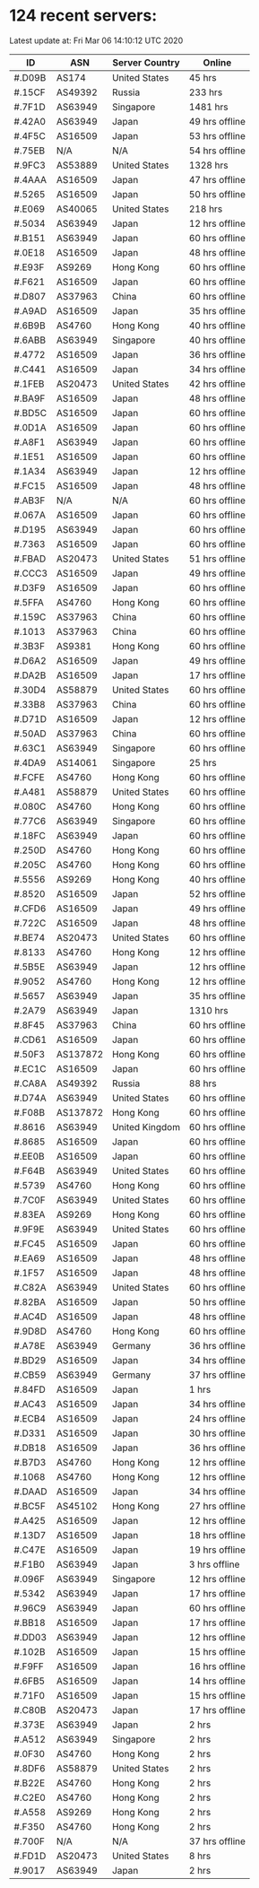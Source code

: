 # 124 recent servers:

Latest update at: Fri Mar 06 14:10:12 UTC 2020

| ID | ASN | Server Country | Online |
| -- | --- | -------------- | ------ |
| #.D09B | AS174 | United States | 45 hrs |
| #.15CF | AS49392 | Russia | 233 hrs |
| #.7F1D | AS63949 | Singapore | 1481 hrs |
| #.42A0 | AS63949 | Japan | 49 hrs offline |
| #.4F5C | AS16509 | Japan | 53 hrs offline |
| #.75EB | N/A | N/A | 54 hrs offline |
| #.9FC3 | AS53889 | United States | 1328 hrs |
| #.4AAA | AS16509 | Japan | 47 hrs offline |
| #.5265 | AS16509 | Japan | 50 hrs offline |
| #.E069 | AS40065 | United States | 218 hrs |
| #.5034 | AS63949 | Japan | 12 hrs offline |
| #.B151 | AS63949 | Japan | 60 hrs offline |
| #.0E18 | AS16509 | Japan | 48 hrs offline |
| #.E93F | AS9269 | Hong Kong | 60 hrs offline |
| #.F621 | AS16509 | Japan | 60 hrs offline |
| #.D807 | AS37963 | China | 60 hrs offline |
| #.A9AD | AS16509 | Japan | 35 hrs offline |
| #.6B9B | AS4760 | Hong Kong | 40 hrs offline |
| #.6ABB | AS63949 | Singapore | 40 hrs offline |
| #.4772 | AS16509 | Japan | 36 hrs offline |
| #.C441 | AS16509 | Japan | 34 hrs offline |
| #.1FEB | AS20473 | United States | 42 hrs offline |
| #.BA9F | AS16509 | Japan | 48 hrs offline |
| #.BD5C | AS16509 | Japan | 60 hrs offline |
| #.0D1A | AS16509 | Japan | 60 hrs offline |
| #.A8F1 | AS63949 | Japan | 60 hrs offline |
| #.1E51 | AS16509 | Japan | 60 hrs offline |
| #.1A34 | AS63949 | Japan | 12 hrs offline |
| #.FC15 | AS16509 | Japan | 48 hrs offline |
| #.AB3F | N/A | N/A | 60 hrs offline |
| #.067A | AS16509 | Japan | 60 hrs offline |
| #.D195 | AS63949 | Japan | 60 hrs offline |
| #.7363 | AS16509 | Japan | 60 hrs offline |
| #.FBAD | AS20473 | United States | 51 hrs offline |
| #.CCC3 | AS16509 | Japan | 49 hrs offline |
| #.D3F9 | AS16509 | Japan | 60 hrs offline |
| #.5FFA | AS4760 | Hong Kong | 60 hrs offline |
| #.159C | AS37963 | China | 60 hrs offline |
| #.1013 | AS37963 | China | 60 hrs offline |
| #.3B3F | AS9381 | Hong Kong | 60 hrs offline |
| #.D6A2 | AS16509 | Japan | 49 hrs offline |
| #.DA2B | AS16509 | Japan | 17 hrs offline |
| #.30D4 | AS58879 | United States | 60 hrs offline |
| #.33B8 | AS37963 | China | 60 hrs offline |
| #.D71D | AS16509 | Japan | 12 hrs offline |
| #.50AD | AS37963 | China | 60 hrs offline |
| #.63C1 | AS63949 | Singapore | 60 hrs offline |
| #.4DA9 | AS14061 | Singapore | 25 hrs |
| #.FCFE | AS4760 | Hong Kong | 60 hrs offline |
| #.A481 | AS58879 | United States | 60 hrs offline |
| #.080C | AS4760 | Hong Kong | 60 hrs offline |
| #.77C6 | AS63949 | Singapore | 60 hrs offline |
| #.18FC | AS63949 | Japan | 60 hrs offline |
| #.250D | AS4760 | Hong Kong | 60 hrs offline |
| #.205C | AS4760 | Hong Kong | 60 hrs offline |
| #.5556 | AS9269 | Hong Kong | 40 hrs offline |
| #.8520 | AS16509 | Japan | 52 hrs offline |
| #.CFD6 | AS16509 | Japan | 49 hrs offline |
| #.722C | AS16509 | Japan | 48 hrs offline |
| #.BE74 | AS20473 | United States | 60 hrs offline |
| #.8133 | AS4760 | Hong Kong | 12 hrs offline |
| #.5B5E | AS63949 | Japan | 12 hrs offline |
| #.9052 | AS4760 | Hong Kong | 12 hrs offline |
| #.5657 | AS63949 | Japan | 35 hrs offline |
| #.2A79 | AS63949 | Japan | 1310 hrs |
| #.8F45 | AS37963 | China | 60 hrs offline |
| #.CD61 | AS16509 | Japan | 60 hrs offline |
| #.50F3 | AS137872 | Hong Kong | 60 hrs offline |
| #.EC1C | AS16509 | Japan | 60 hrs offline |
| #.CA8A | AS49392 | Russia | 88 hrs |
| #.D74A | AS63949 | United States | 60 hrs offline |
| #.F08B | AS137872 | Hong Kong | 60 hrs offline |
| #.8616 | AS63949 | United Kingdom | 60 hrs offline |
| #.8685 | AS16509 | Japan | 60 hrs offline |
| #.EE0B | AS16509 | Japan | 60 hrs offline |
| #.F64B | AS63949 | United States | 60 hrs offline |
| #.5739 | AS4760 | Hong Kong | 60 hrs offline |
| #.7C0F | AS63949 | United States | 60 hrs offline |
| #.83EA | AS9269 | Hong Kong | 60 hrs offline |
| #.9F9E | AS63949 | United States | 60 hrs offline |
| #.FC45 | AS16509 | Japan | 60 hrs offline |
| #.EA69 | AS16509 | Japan | 48 hrs offline |
| #.1F57 | AS16509 | Japan | 48 hrs offline |
| #.C82A | AS63949 | United States | 60 hrs offline |
| #.82BA | AS16509 | Japan | 50 hrs offline |
| #.AC4D | AS16509 | Japan | 48 hrs offline |
| #.9D8D | AS4760 | Hong Kong | 60 hrs offline |
| #.A78E | AS63949 | Germany | 36 hrs offline |
| #.BD29 | AS16509 | Japan | 34 hrs offline |
| #.CB59 | AS63949 | Germany | 37 hrs offline |
| #.84FD | AS16509 | Japan | 1 hrs |
| #.AC43 | AS16509 | Japan | 34 hrs offline |
| #.ECB4 | AS16509 | Japan | 24 hrs offline |
| #.D331 | AS16509 | Japan | 30 hrs offline |
| #.DB18 | AS16509 | Japan | 36 hrs offline |
| #.B7D3 | AS4760 | Hong Kong | 12 hrs offline |
| #.1068 | AS4760 | Hong Kong | 12 hrs offline |
| #.DAAD | AS16509 | Japan | 34 hrs offline |
| #.BC5F | AS45102 | Hong Kong | 27 hrs offline |
| #.A425 | AS16509 | Japan | 12 hrs offline |
| #.13D7 | AS16509 | Japan | 18 hrs offline |
| #.C47E | AS16509 | Japan | 19 hrs offline |
| #.F1B0 | AS63949 | Japan | 3 hrs offline |
| #.096F | AS63949 | Singapore | 12 hrs offline |
| #.5342 | AS63949 | Japan | 17 hrs offline |
| #.96C9 | AS63949 | Japan | 60 hrs offline |
| #.BB18 | AS16509 | Japan | 17 hrs offline |
| #.DD03 | AS63949 | Japan | 12 hrs offline |
| #.102B | AS16509 | Japan | 15 hrs offline |
| #.F9FF | AS16509 | Japan | 16 hrs offline |
| #.6FB5 | AS16509 | Japan | 14 hrs offline |
| #.71F0 | AS16509 | Japan | 15 hrs offline |
| #.C80B | AS20473 | Japan | 17 hrs offline |
| #.373E | AS63949 | Japan | 2 hrs |
| #.A512 | AS63949 | Singapore | 2 hrs |
| #.0F30 | AS4760 | Hong Kong | 2 hrs |
| #.8DF6 | AS58879 | United States | 2 hrs |
| #.B22E | AS4760 | Hong Kong | 2 hrs |
| #.C2E0 | AS4760 | Hong Kong | 2 hrs |
| #.A558 | AS9269 | Hong Kong | 2 hrs |
| #.F350 | AS4760 | Hong Kong | 2 hrs |
| #.700F | N/A | N/A | 37 hrs offline |
| #.FD1D | AS20473 | United States | 8 hrs |
| #.9017 | AS63949 | Japan | 2 hrs |

